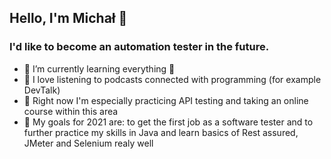 ## Hello, I'm Michał 👋

### I'd like to become an automation tester in the future.

- 🌱 I’m currently learning everything 🤣 
- 🌱 I love listening to podcasts connected with programming (for example DevTalk)
- 🌱 Right now I'm especially practicing API testing and taking an online course within this area
- 🌱 My goals for 2021 are: to get the first job as a software tester and to further practice my skills in Java and learn basics of Rest assured, JMeter and Selenium realy well
